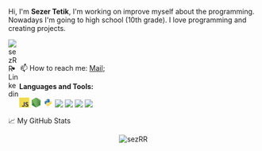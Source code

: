 
Hi, I'm **Sezer Tetik**, I'm working on improve myself about the programming. Nowadays I'm going to high school (10th grade). I love programming and creating projects.

<a href="https://www.linkedin.com/in/sezertetik/">
  <img align="left" alt="sezRR Linkedin" width="22px" src="https://raw.githubusercontent.com/peterthehan/peterthehan/master/assets/linkedin.svg" />
</a>

<br />

<br />

- 📫 How to reach me: [Mail](mailto:sezer.tetik2005@gmail.com);

**Languages and Tools:**  

<code><img height="20" src="https://raw.githubusercontent.com/github/explore/80688e429a7d4ef2fca1e82350fe8e3517d3494d/topics/javascript/javascript.png"></code>
<code><img height="20" src="https://raw.githubusercontent.com/github/explore/80688e429a7d4ef2fca1e82350fe8e3517d3494d/topics/nodejs/nodejs.png"></code>
<code><img height="20" src="https://raw.githubusercontent.com/github/explore/80688e429a7d4ef2fca1e82350fe8e3517d3494d/topics/python/python.png"></code>
<code><img height="20" src="https://www.avenga.com/wp-content/uploads/2020/11/C-Sharp.png"></code>
<code><img height="20" src="https://mennankose.com/content/images/size/w600/2019/09/netcore.png"></code>
<code><img height="20" src="https://www.mehmetaltunel.com/wp-content/uploads/2020/02/Angular_full_color_logo.svg_.png"></code>
<code><img height="20" src="https://miro.medium.com/max/816/1*TpbxEQy4ckB-g31PwUQPlg.png"></code>



📈 My GitHub Stats

<p align="center"> <img src="https://github-readme-stats.vercel.app/api?username=sezRR&show_icons=true&theme=gotham" alt="sezRR" />
